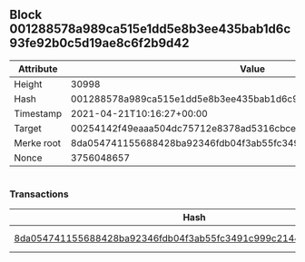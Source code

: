 ## Block 001288578a989ca515e1dd5e8b3ee435bab1d6c93fe92b0c5d19ae8c6f2b9d42

Attribute | Value
--- | ---
Height | 30998
Hash | 001288578a989ca515e1dd5e8b3ee435bab1d6c93fe92b0c5d19ae8c6f2b9d42
Timestamp | 2021-04-21T10:16:27+00:00
Target | 00254142f49eaaa504dc75712e8378ad5316cbcead634704b3734b6271167cc4
Merke root | 8da054741155688428ba92346fdb04f3ab55fc3491c999c214477a6071bb660e
Nonce | 3756048657

```

```

### Transactions

Hash | Amount
--- | ---
[8da054741155688428ba92346fdb04f3ab55fc3491c999c214477a6071bb660e](8da054741155688428ba92346fdb04f3ab55fc3491c999c214477a6071bb660e.md) | 10.00000000 SKEPTI 
